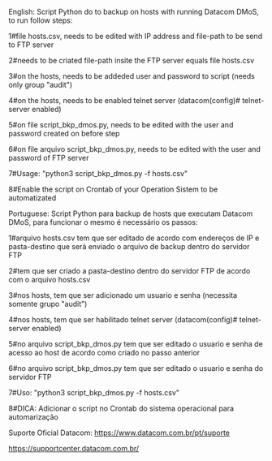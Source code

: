 English: Script Python do to backup on hosts with running Datacom DMoS, to run follow steps:

1#file hosts.csv, needs to be edited with IP address and file-path to be send to FTP server

2#needs to be criated file-path insite the FTP server equals file hosts.csv

3#on the hosts, needs to be addeded user and password to script (needs only group "audit")  

4#on the hosts, needs to be enabled telnet server (datacom(config)# telnet-server enabled)

5#on file script_bkp_dmos.py, needs to be edited with the user and password created on before step

6#on file arquivo script_bkp_dmos.py, needs to be edited with the user and password of FTP server

7#Usage: "python3 script_bkp_dmos.py -f hosts.csv"

8#Enable the script on Crontab of your Operation Sistem to be automatizated




Portuguese: Script Python para backup de hosts que executam Datacom DMoS, para funcionar o mesmo é necessário os passos:

1#arquivo hosts.csv tem que ser editado de acordo com endereços de IP e pasta-destino que será enviado o arquivo de backup dentro do servidor FTP

2#tem que ser criado a pasta-destino dentro do servidor FTP de acordo com o arquivo hosts.csv

3#nos hosts, tem que ser adicionado um usuario e senha (necessita somente grupo "audit")  

4#nos hosts, tem que ser habilitado telnet server (datacom(config)# telnet-server enabled)

5#no arquivo script_bkp_dmos.py tem que ser editado o usuario e senha de acesso ao host de acordo como criado no passo anterior

6#no arquivo script_bkp_dmos.py tem que ser editado o usuario e senha do servidor FTP

7#Uso: "python3 script_bkp_dmos.py -f hosts.csv"

8#DICA: Adicionar o script no Crontab do sistema operacional para automarização


Suporte Oficial Datacom:
https://www.datacom.com.br/pt/suporte

https://supportcenter.datacom.com.br/